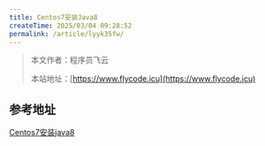```yaml
---
title: Centos7安装Java8
createTime: 2025/03/04 09:28:52
permalink: /article/lyyk35fw/
---
```

> 本文作者：程序员飞云
>
> 本站地址：[https://www.flycode.icu](https://www.flycode.icu)


## 参考地址
[Centos7安装java8](https://www.cnblogs.com/baoruizhe/p/17141383.html)